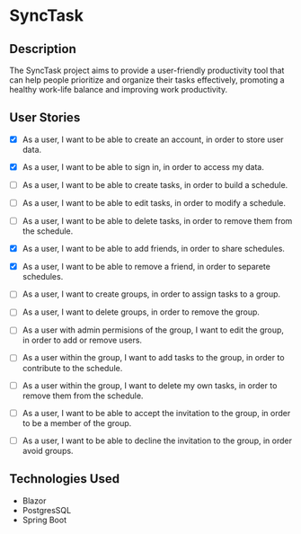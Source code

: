 # SyncTask


## Description

The SyncTask project aims to provide a user-friendly productivity tool that can help people prioritize and organize their tasks effectively, promoting a healthy work-life balance and improving work productivity. 
## User Stories

- [x]  As a user, I want to be able to create an account, in order to store user data.
- [x] As a user, I want to be able to sign in, in order to access my data.
- [ ] As a user, I want to be able to create tasks, in order to build a schedule.
- [ ] As a user, I want to be able to edit tasks, in order to modify a schedule.
- [ ] As a user, I want to be able to delete tasks, in order to remove them from the schedule.
- [x] As a user, I want to be able to add friends, in order to share schedules.
- [x] As a user, I want to be able to remove a friend, in order to separete schedules.
- [ ] As a user, I want to create groups, in order to assign tasks to a group.  
- [ ] As a user, I want to delete groups, in order to remove the group.
- [ ] As a user with admin permisions of the group, I want to edit the group, in order to add or remove users.
- [ ] As a user within the group, I want to add tasks to the group, in order to contribute to the schedule.
- [ ] As a user within the group, I want to delete my own tasks, in order to remove them from the schedule.
- [ ] As a user, I want to be able to accept the invitation to the group, in order to be a member of the group.
- [ ] As a user, I want to be able to decline the invitation to the group, in order avoid groups.


## Technologies Used

- Blazor
- PostgresSQL
- Spring Boot
